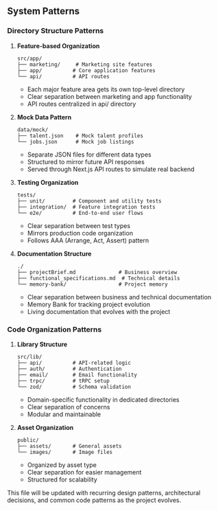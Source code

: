 ## System Patterns

### Directory Structure Patterns

1. **Feature-based Organization**
   ```
   src/app/
   ├── marketing/     # Marketing site features
   ├── app/          # Core application features
   └── api/          # API routes
   ```
   - Each major feature area gets its own top-level directory
   - Clear separation between marketing and app functionality
   - API routes centralized in api/ directory

2. **Mock Data Pattern**
   ```
   data/mock/
   ├── talent.json    # Mock talent profiles
   └── jobs.json      # Mock job listings
   ```
   - Separate JSON files for different data types
   - Structured to mirror future API responses
   - Served through Next.js API routes to simulate real backend

3. **Testing Organization**
   ```
   tests/
   ├── unit/         # Component and utility tests
   ├── integration/  # Feature integration tests
   └── e2e/          # End-to-end user flows
   ```
   - Clear separation between test types
   - Mirrors production code organization
   - Follows AAA (Arrange, Act, Assert) pattern

4. **Documentation Structure**
   ```
   ./
   ├── projectBrief.md              # Business overview
   ├── functional_specifications.md  # Technical details
   └── memory-bank/                 # Project memory
   ```
   - Clear separation between business and technical documentation
   - Memory Bank for tracking project evolution
   - Living documentation that evolves with the project

### Code Organization Patterns

1. **Library Structure**
   ```
   src/lib/
   ├── api/          # API-related logic
   ├── auth/         # Authentication
   ├── email/        # Email functionality
   ├── trpc/         # tRPC setup
   └── zod/          # Schema validation
   ```
   - Domain-specific functionality in dedicated directories
   - Clear separation of concerns
   - Modular and maintainable

2. **Asset Organization**
   ```
   public/
   ├── assets/       # General assets
   └── images/       # Image files
   ```
   - Organized by asset type
   - Clear separation for easier management
   - Structured for scalability

This file will be updated with recurring design patterns, architectural decisions, and common code patterns as the project evolves.